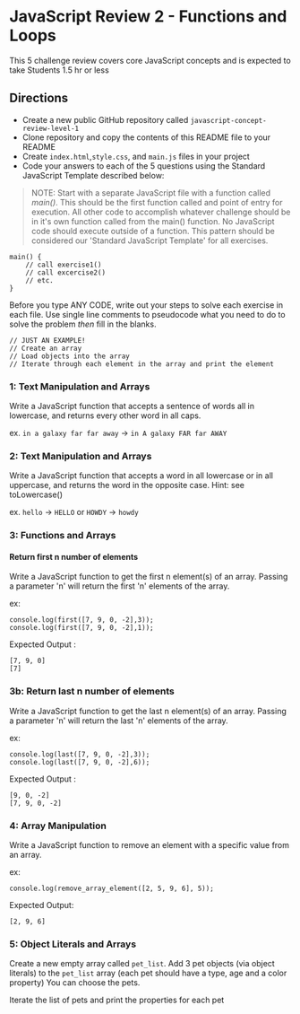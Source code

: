 # JavaScript Review 2 - Functions and Loops
This 5 challenge review covers core JavaScript concepts and is expected to take Students 1.5 hr or less

## Directions
* Create a new public GitHub repository called `javascript-concept-review-level-1`
* Clone repository and copy the contents of this README file to your README 
* Create `index.html`,`style.css`, and `main.js` files in your project
* Code your answers to each of the 5 questions using the Standard JavaScript Template described below:

> NOTE: Start with a separate JavaScript file with a function called *main()*. This should be the first function called and point of entry for execution. All other code to accomplish whatever challenge should be in it's own function called from the main() function. No JavaScript code should execute outside of a function. This pattern should be considered our 'Standard JavaScript Template' for all exercises.
```
main() {
    // call exercise1()
    // call excercise2()
    // etc.
}
```
Before you type ANY CODE, write out your steps to solve each exercise in each file. Use single line comments to pseudocode what you need to do to solve the problem *then* fill in the blanks.
```
// JUST AN EXAMPLE!
// Create an array
// Load objects into the array
// Iterate through each element in the array and print the element
```

### 1: Text Manipulation and Arrays
Write a JavaScript function that accepts a sentence of words all in lowercase, and returns every other word in all caps.  

ex. ```in a galaxy far far away``` -> ```in A galaxy FAR far AWAY```

### 2: Text Manipulation and Arrays
Write a JavaScript function that accepts a word in all lowercase or in all uppercase, and returns the word in the opposite case. Hint: see toLowercase()

ex. ```hello``` -> ```HELLO``` or ```HOWDY``` -> ```howdy```

### 3: Functions and Arrays

#### Return first n number of elements

Write a JavaScript function to get the first n element(s) of an array. Passing a parameter 'n' will return the first 'n' elements of the array.

ex: 
```
console.log(first([7, 9, 0, -2],3));
console.log(first([7, 9, 0, -2],1));
```
Expected Output : 
```
[7, 9, 0] 
[7] 
```
### 3b: Return last n number of elements

Write a JavaScript function to get the last n element(s) of an array. Passing a parameter 'n' will return the last 'n' elements of the array.

ex:
```
console.log(last([7, 9, 0, -2],3)); 
console.log(last([7, 9, 0, -2],6));
```
Expected Output : 
```
[9, 0, -2] 
[7, 9, 0, -2]
```
### 4: Array Manipulation
Write a JavaScript function to remove an element with a specific value from an array.

ex:
```
console.log(remove_array_element([2, 5, 9, 6], 5));
```
Expected Output:
```
[2, 9, 6]
```

### 5: Object Literals and Arrays
Create a new empty array called ```pet_list```. Add 3 pet objects (via object literals) to the ```pet_list``` array (each pet should have a type, age and a color property) You can choose the pets.

Iterate the list of pets and print the properties for each pet
